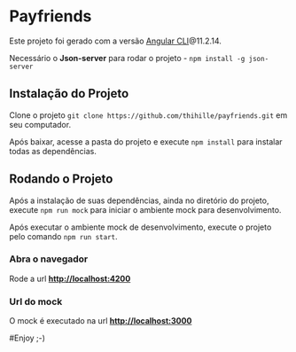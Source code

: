 # Payfriends

Este projeto foi gerado com a versão [Angular CLI](https://github.com/angular/angular-cli)@11.2.14.

Necessário o **Json-server** para rodar o projeto - `npm install -g json-server`

## Instalação do Projeto

Clone o projeto `git clone https://github.com/thihille/payfriends.git` em seu computador.

Após baixar, acesse a pasta do projeto e execute `npm install` para instalar todas as dependências.

## Rodando o Projeto

Após a instalação de suas dependências, ainda no diretório do projeto, execute `npm run mock` para iniciar o ambiente mock para desenvolvimento.

Após executar o ambiente mock de desenvolvimento, execute o projeto pelo comando `npm run start`.

### Abra o navegador

Rode a url **[http://localhost:4200](http://localhost:4200)**

### Url do mock

O mock é executado na url **[http://localhost:3000](http://localhost:3000)**


#Enjoy ;-)
